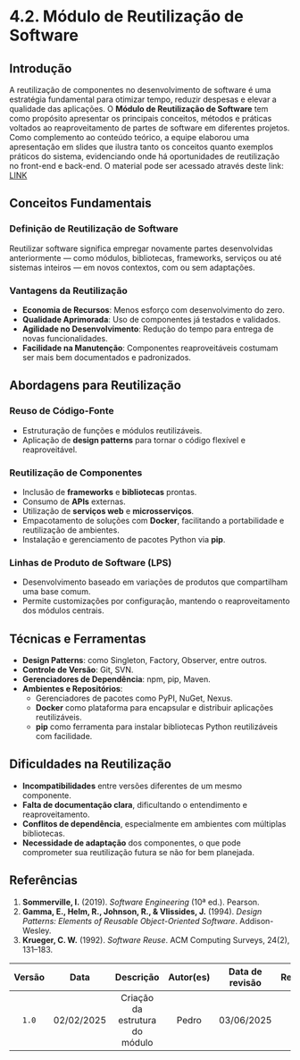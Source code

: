 # 4.2. Módulo de Reutilização de Software

## Introdução

A reutilização de componentes no desenvolvimento de software é uma estratégia fundamental para otimizar tempo, reduzir despesas e elevar a qualidade das aplicações. O **Módulo de Reutilização de Software** tem como propósito apresentar os principais conceitos, métodos e práticas voltados ao reaproveitamento de partes de software em diferentes projetos. Como complemento ao conteúdo teórico, a equipe elaborou uma apresentação em slides que ilustra tanto os conceitos quanto exemplos práticos do sistema, evidenciando onde há oportunidades de reutilização no front-end e back-end. O material pode ser acessado através deste link: [LINK]()

## Conceitos Fundamentais

### Definição de Reutilização de Software

Reutilizar software significa empregar novamente partes desenvolvidas anteriormente — como módulos, bibliotecas, frameworks, serviços ou até sistemas inteiros — em novos contextos, com ou sem adaptações.

### Vantagens da Reutilização

- **Economia de Recursos**: Menos esforço com desenvolvimento do zero.
- **Qualidade Aprimorada**: Uso de componentes já testados e validados.
- **Agilidade no Desenvolvimento**: Redução do tempo para entrega de novas funcionalidades.
- **Facilidade na Manutenção**: Componentes reaproveitáveis costumam ser mais bem documentados e padronizados.

## Abordagens para Reutilização

### Reuso de Código-Fonte

- Estruturação de funções e módulos reutilizáveis.
- Aplicação de **design patterns** para tornar o código flexível e reaproveitável.

### Reutilização de Componentes

- Inclusão de **frameworks** e **bibliotecas** prontas.
- Consumo de **APIs** externas.
- Utilização de **serviços web** e **microsserviços**.
- Empacotamento de soluções com **Docker**, facilitando a portabilidade e reutilização de ambientes.
- Instalação e gerenciamento de pacotes Python via **pip**.

### Linhas de Produto de Software (LPS)

- Desenvolvimento baseado em variações de produtos que compartilham uma base comum.
- Permite customizações por configuração, mantendo o reaproveitamento dos módulos centrais.

## Técnicas e Ferramentas

- **Design Patterns**: como Singleton, Factory, Observer, entre outros.
- **Controle de Versão**: Git, SVN.
- **Gerenciadores de Dependência**: npm, pip, Maven.
- **Ambientes e Repositórios**:
  - Gerenciadores de pacotes como PyPI, NuGet, Nexus.
  - **Docker** como plataforma para encapsular e distribuir aplicações reutilizáveis.
  - **pip** como ferramenta para instalar bibliotecas Python reutilizáveis com facilidade.

## Dificuldades na Reutilização

- **Incompatibilidades** entre versões diferentes de um mesmo componente.
- **Falta de documentação clara**, dificultando o entendimento e reaproveitamento.
- **Conflitos de dependência**, especialmente em ambientes com múltiplas bibliotecas.
- **Necessidade de adaptação** dos componentes, o que pode comprometer sua reutilização futura se não for bem planejada.

## Referências

1. **Sommerville, I.** (2019). *Software Engineering* (10ª ed.). Pearson.  
2. **Gamma, E., Helm, R., Johnson, R., & Vlissides, J.** (1994). *Design Patterns: Elements of Reusable Object-Oriented Software*. Addison-Wesley.  
3. **Krueger, C. W.** (1992). *Software Reuse*. ACM Computing Surveys, 24(2), 131–183.  

| Versão | Data | Descrição | Autor(es) | Data de revisão | Revisor(es) |
| :-: | :-: | :-: | :-: | :-: | :-: |
| `1.0` | 02/02/2025 | Criação da estrutura do módulo | Pedro| 03/06/2025 |  |
